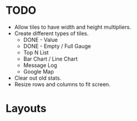 # TODO

+ Allow tiles to have width and height multipliers.
+ Create different types of tiles.
  + DONE - Value
  + DONE - Empty / Full Gauge
  + Top N List
  + Bar Chart / Line Chart
  + Message Log
  + Google Map
+ Clear out old stats.
+ Resize rows and columns to fit screen.

# Layouts
